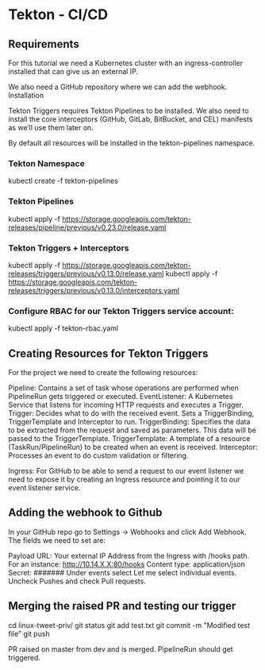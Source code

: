 # Tekton - CI/CD

## Requirements

For this tutorial we need a Kubernetes cluster with an ingress-controller installed that can give us an external IP.

We also need a GitHub repository where we can add the webhook.
Installation

Tekton Triggers requires Tekton Pipelines to be installed. We also need to install the core interceptors (GitHub, GitLab, BitBucket, and CEL) manifests as we’ll use them later on.

By default all resources will be installed in the tekton-pipelines namespace.

### Tekton Namespace
kubectl create -f tekton-pipelines

### Tekton Pipelines
kubectl apply -f https://storage.googleapis.com/tekton-releases/pipeline/previous/v0.23.0/release.yaml

### Tekton Triggers + Interceptors
kubectl apply -f https://storage.googleapis.com/tekton-releases/triggers/previous/v0.13.0/release.yaml
kubectl apply -f https://storage.googleapis.com/tekton-releases/triggers/previous/v0.13.0/interceptors.yaml

### Configure RBAC for our Tekton Triggers service account:
kubectl apply -f tekton-rbac.yaml

## Creating Resources for Tekton Triggers
For the project we need to create the following resources:

Pipeline: Contains a set of task whose operations are performed when PipelineRun gets triggered or executed.
EventListener: A Kubernetes Service that listens for incoming HTTP requests and executes a Trigger.
Trigger: Decides what to do with the received event. Sets a TriggerBinding, TriggerTemplate and Interceptor to run.
TriggerBinding: Specifies the data to be extracted from the request and saved as parameters. This data will be passed to the TriggerTemplate.
TriggerTemplate: A template of a resource (TaskRun/PipelineRun) to be created when an event is received.
Interceptor: Processes an event to do custom validation or filtering.

Ingress: For GitHub to be able to send a request to our event listener we need to expose it by creating an Ingress resource and pointing it to our event listener service.

## Adding the webhook to Github
In your GitHub repo go to Settings -> Webhooks and click Add Webhook. The fields we need to set are:

Payload URL: Your external IP Address from the Ingress with /hooks path. For an instance: http://10.14.X.X:80/hooks
Content type: application/json
Secret: #######
Under events select Let me select individual events. Uncheck Pushes and check Pull requests.

## Merging the raised PR and testing our trigger

cd linux-tweet-priv/
git status
git add test.txt
git commit -m "Modified test file"
git push

PR raised on master from dev and is merged. PipelineRun should get triggered.
